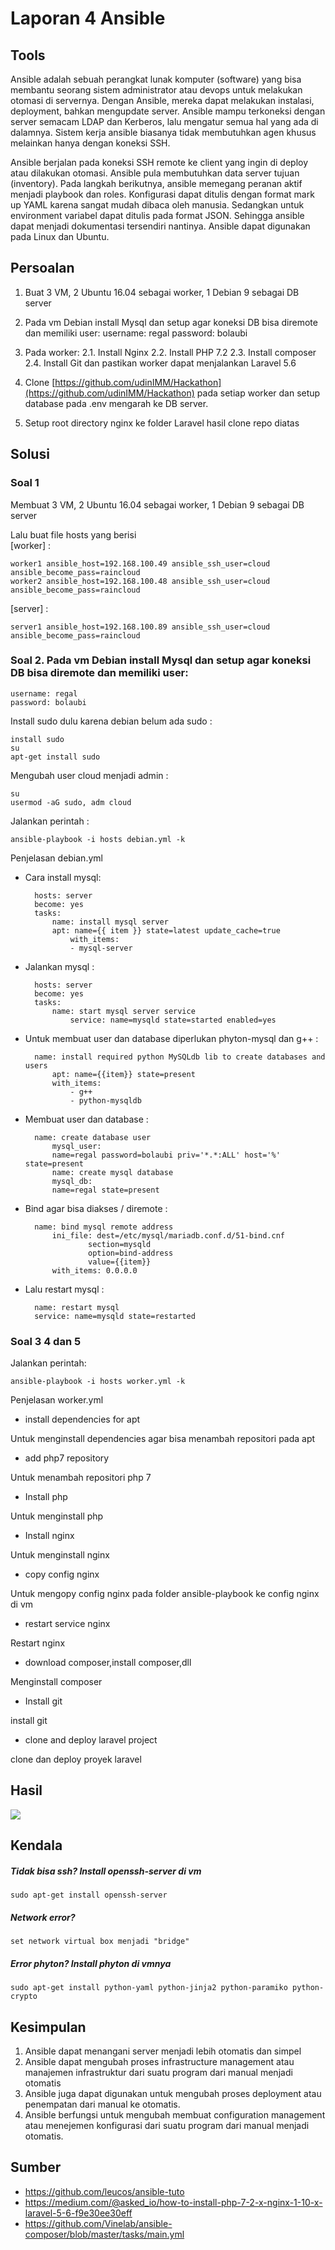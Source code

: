 # Laporan 4 Ansible

## Tools

Ansible adalah sebuah perangkat lunak komputer (software) yang bisa membantu seorang sistem administrator atau devops untuk melakukan otomasi di servernya. Dengan Ansible, mereka dapat melakukan instalasi, deployment, bahkan mengupdate server. Ansible mampu terkoneksi dengan server semacam LDAP dan Kerberos, lalu mengatur semua hal yang ada di dalamnya. Sistem kerja ansible biasanya tidak membutuhkan agen khusus melainkan hanya dengan koneksi SSH.

Ansible berjalan pada koneksi SSH remote ke client yang ingin di deploy atau dilakukan otomasi. Ansible pula membutuhkan data server tujuan (inventory). Pada langkah berikutnya, ansible memegang peranan aktif menjadi playbook dan roles. Konfigurasi dapat ditulis dengan format mark up YAML karena sangat mudah dibaca oleh manusia. Sedangkan untuk environment variabel dapat ditulis pada format JSON. Sehingga ansible dapat menjadi dokumentasi tersendiri nantinya. Ansible dapat digunakan pada Linux dan Ubuntu.

## Persoalan

1. Buat 3 VM, 2 Ubuntu 16.04 sebagai worker, 1 Debian 9 sebagai DB server
2. Pada vm Debian install Mysql dan setup agar koneksi DB bisa diremote dan memiliki user:
    username: regal
    password: bolaubi

3. Pada worker:
    2.1. Install Nginx
    2.2. Install PHP 7.2
    2.3. Install composer
    2.4. Install Git
	dan pastikan worker dapat menjalankan Laravel 5.6
    
4. Clone [https://github.com/udinIMM/Hackathon](https://github.com/udinIMM/Hackathon) pada setiap worker dan setup database pada .env mengarah ke DB server.

5. Setup root directory nginx ke folder Laravel hasil clone repo diatas

## Solusi

### Soal 1
Membuat 3 VM, 2 Ubuntu 16.04 sebagai worker, 1 Debian 9 sebagai DB server

Lalu buat file hosts yang berisi<br>
[worker] :
	
	worker1 ansible_host=192.168.100.49 ansible_ssh_user=cloud ansible_become_pass=raincloud
	worker2 ansible_host=192.168.100.48 ansible_ssh_user=cloud ansible_become_pass=raincloud
[server] :
	
	server1 ansible_host=192.168.100.89 ansible_ssh_user=cloud ansible_become_pass=raincloud


### Soal 2. Pada vm Debian install Mysql dan setup agar koneksi DB bisa diremote dan memiliki user:

	username: regal
	password: bolaubi

Install sudo dulu karena debian belum ada sudo :

	install sudo
	su
	apt-get install sudo

Mengubah user cloud menjadi admin :

	su
	usermod -aG sudo, adm cloud

Jalankan perintah :

	ansible-playbook -i hosts debian.yml -k

Penjelasan debian.yml

- Cara install mysql:

		hosts: server
		become: yes
		tasks:
			name: install mysql server
			apt: name={{ item }} state=latest update_cache=true
				with_items:
				- mysql-server

- Jalankan mysql :
		
		hosts: server
  		become: yes
  		tasks:
			name: start mysql server service
	     		service: name=mysqld state=started enabled=yes

- Untuk membuat user dan database diperlukan phyton-mysql dan g++ :

		name: install required python MySQLdb lib to create databases and users
     		apt: name={{item}} state=present
      		with_items:
        		- g++
        		- python-mysqldb

- Membuat user dan database :

		name: create database user
      		mysql_user:
			name=regal password=bolaubi priv='*.*:ALL' host='%' state=present
    		name: create mysql database
      		mysql_db: 
			name=regal state=present

- Bind agar bisa diakses / diremote :
		
		name: bind mysql remote address
      		ini_file: dest=/etc/mysql/mariadb.conf.d/51-bind.cnf
                	section=mysqld
                	option=bind-address
                	value={{item}}
      		with_items: 0.0.0.0

- Lalu restart mysql :

		name: restart mysql
		service: name=mysqld state=restarted

### Soal 3 4 dan 5

Jalankan perintah:
		
	ansible-playbook -i hosts worker.yml -k

Penjelasan worker.yml

- install dependencies for apt

Untuk menginstall dependencies agar bisa menambah repositori pada apt

- add php7 repository

Untuk menambah repositori php 7

- Install php

Untuk menginstall php

- Install nginx

Untuk menginstall nginx

- copy config nginx

Untuk mengopy config nginx pada folder ansible-playbook ke config nginx di vm

- restart service nginx

Restart nginx

- download composer,install composer,dll

Menginstall composer

- Install git

install git

- clone and deploy laravel project

clone dan deploy proyek laravel

## Hasil

![](/laporan-4-ansible/ss.png)
  
## Kendala
##### Tidak bisa ssh? Install openssh-server di vm
	sudo apt-get install openssh-server
##### Network error?
	set network virtual box menjadi "bridge"
##### Error phyton? Install phyton di vmnya
	sudo apt-get install python-yaml python-jinja2 python-paramiko python-crypto


## Kesimpulan

1. Ansible dapat menangani server menjadi lebih otomatis dan simpel
2. Ansible dapat mengubah proses infrastructure management atau manajemen infrastruktur dari suatu program dari manual menjadi otomatis
3. Ansible juga dapat digunakan untuk mengubah proses deployment atau penempatan dari manual ke otomatis. 
4. Ansible berfungsi untuk mengubah membuat configuration management atau menejemen konfigurasi dari suatu program dari manual menjadi otomatis.


## Sumber
- https://github.com/leucos/ansible-tuto
- https://medium.com/@asked_io/how-to-install-php-7-2-x-nginx-1-10-x-laravel-5-6-f9e30ee30eff
- https://github.com/Vinelab/ansible-composer/blob/master/tasks/main.yml
